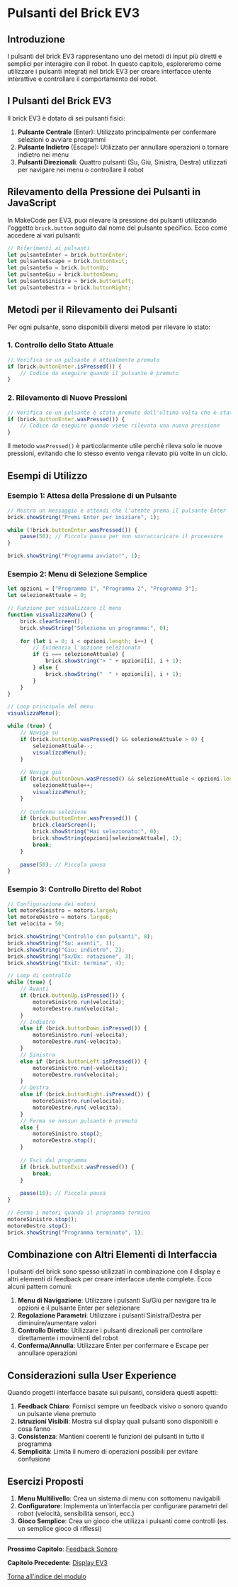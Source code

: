 # Pulsanti del Brick EV3

## Introduzione

I pulsanti del brick EV3 rappresentano uno dei metodi di input più diretti e semplici per interagire con il robot. In questo capitolo, esploreremo come utilizzare i pulsanti integrati nel brick EV3 per creare interfacce utente interattive e controllare il comportamento del robot.

## I Pulsanti del Brick EV3

Il brick EV3 è dotato di sei pulsanti fisici:

1. **Pulsante Centrale** (Enter): Utilizzato principalmente per confermare selezioni o avviare programmi
2. **Pulsante Indietro** (Escape): Utilizzato per annullare operazioni o tornare indietro nei menu
3. **Pulsanti Direzionali**: Quattro pulsanti (Su, Giù, Sinistra, Destra) utilizzati per navigare nei menu o controllare il robot

## Rilevamento della Pressione dei Pulsanti in JavaScript

In MakeCode per EV3, puoi rilevare la pressione dei pulsanti utilizzando l'oggetto `brick.button` seguito dal nome del pulsante specifico. Ecco come accedere ai vari pulsanti:

```javascript
// Riferimenti ai pulsanti
let pulsanteEnter = brick.buttonEnter;
let pulsanteEscape = brick.buttonExit;
let pulsanteSu = brick.buttonUp;
let pulsanteGiu = brick.buttonDown;
let pulsanteSinistra = brick.buttonLeft;
let pulsanteDestra = brick.buttonRight;
```

## Metodi per il Rilevamento dei Pulsanti

Per ogni pulsante, sono disponibili diversi metodi per rilevare lo stato:

### 1. Controllo dello Stato Attuale

```javascript
// Verifica se un pulsante è attualmente premuto
if (brick.buttonEnter.isPressed()) {
    // Codice da eseguire quando il pulsante è premuto
}
```

### 2. Rilevamento di Nuove Pressioni

```javascript
// Verifica se un pulsante è stato premuto dall'ultima volta che è stato controllato
if (brick.buttonEnter.wasPressed()) {
    // Codice da eseguire quando viene rilevata una nuova pressione
}
```

Il metodo `wasPressed()` è particolarmente utile perché rileva solo le nuove pressioni, evitando che lo stesso evento venga rilevato più volte in un ciclo.

## Esempi di Utilizzo

### Esempio 1: Attesa della Pressione di un Pulsante

```javascript
// Mostra un messaggio e attendi che l'utente prema il pulsante Enter
brick.showString("Premi Enter per iniziare", 1);

while (!brick.buttonEnter.wasPressed()) {
    pause(50); // Piccola pausa per non sovraccaricare il processore
}

brick.showString("Programma avviato!", 1);
```

### Esempio 2: Menu di Selezione Semplice

```javascript
let opzioni = ["Programma 1", "Programma 2", "Programma 3"];
let selezioneAttuale = 0;

// Funzione per visualizzare il menu
function visualizzaMenu() {
    brick.clearScreen();
    brick.showString("Seleziona un programma:", 0);
    
    for (let i = 0; i < opzioni.length; i++) {
        // Evidenzia l'opzione selezionata
        if (i === selezioneAttuale) {
            brick.showString("> " + opzioni[i], i + 1);
        } else {
            brick.showString("  " + opzioni[i], i + 1);
        }
    }
}

// Loop principale del menu
visualizzaMenu();

while (true) {
    // Naviga su
    if (brick.buttonUp.wasPressed() && selezioneAttuale > 0) {
        selezioneAttuale--;
        visualizzaMenu();
    }
    
    // Naviga giù
    if (brick.buttonDown.wasPressed() && selezioneAttuale < opzioni.length - 1) {
        selezioneAttuale++;
        visualizzaMenu();
    }
    
    // Conferma selezione
    if (brick.buttonEnter.wasPressed()) {
        brick.clearScreen();
        brick.showString("Hai selezionato:", 0);
        brick.showString(opzioni[selezioneAttuale], 1);
        break;
    }
    
    pause(50); // Piccola pausa
}
```

### Esempio 3: Controllo Diretto del Robot

```javascript
// Configurazione dei motori
let motoreSinistro = motors.largeA;
let motoreDestro = motors.largeB;
let velocita = 50;

brick.showString("Controllo con pulsanti", 0);
brick.showString("Su: avanti", 1);
brick.showString("Giu: indietro", 2);
brick.showString("Sx/Dx: rotazione", 3);
brick.showString("Exit: termina", 4);

// Loop di controllo
while (true) {
    // Avanti
    if (brick.buttonUp.isPressed()) {
        motoreSinistro.run(velocita);
        motoreDestro.run(velocita);
    }
    // Indietro
    else if (brick.buttonDown.isPressed()) {
        motoreSinistro.run(-velocita);
        motoreDestro.run(-velocita);
    }
    // Sinistra
    else if (brick.buttonLeft.isPressed()) {
        motoreSinistro.run(-velocita);
        motoreDestro.run(velocita);
    }
    // Destra
    else if (brick.buttonRight.isPressed()) {
        motoreSinistro.run(velocita);
        motoreDestro.run(-velocita);
    }
    // Ferma se nessun pulsante è premuto
    else {
        motoreSinistro.stop();
        motoreDestro.stop();
    }
    
    // Esci dal programma
    if (brick.buttonExit.wasPressed()) {
        break;
    }
    
    pause(10); // Piccola pausa
}

// Ferma i motori quando il programma termina
motoreSinistro.stop();
motoreDestro.stop();
brick.showString("Programma terminato", 1);
```

## Combinazione con Altri Elementi di Interfaccia

I pulsanti del brick sono spesso utilizzati in combinazione con il display e altri elementi di feedback per creare interfacce utente complete. Ecco alcuni pattern comuni:

1. **Menu di Navigazione**: Utilizzare i pulsanti Su/Giù per navigare tra le opzioni e il pulsante Enter per selezionare
2. **Regolazione Parametri**: Utilizzare i pulsanti Sinistra/Destra per diminuire/aumentare valori
3. **Controllo Diretto**: Utilizzare i pulsanti direzionali per controllare direttamente i movimenti del robot
4. **Conferma/Annulla**: Utilizzare Enter per confermare e Escape per annullare operazioni

## Considerazioni sulla User Experience

Quando progetti interfacce basate sui pulsanti, considera questi aspetti:

1. **Feedback Chiaro**: Fornisci sempre un feedback visivo o sonoro quando un pulsante viene premuto
2. **Istruzioni Visibili**: Mostra sul display quali pulsanti sono disponibili e cosa fanno
3. **Consistenza**: Mantieni coerenti le funzioni dei pulsanti in tutto il programma
4. **Semplicità**: Limita il numero di operazioni possibili per evitare confusione

## Esercizi Proposti

1. **Menu Multilivello**: Crea un sistema di menu con sottomenu navigabili
2. **Configuratore**: Implementa un'interfaccia per configurare parametri del robot (velocità, sensibilità sensori, ecc.)
3. **Gioco Semplice**: Crea un gioco che utilizza i pulsanti come controlli (es. un semplice gioco di riflessi)

---

**Prossimo Capitolo**: [Feedback Sonoro](03-FeedbackSonoro.md)

**Capitolo Precedente**: [Display EV3](01-DisplayEV3.md)

[Torna all'indice del modulo](README.md)